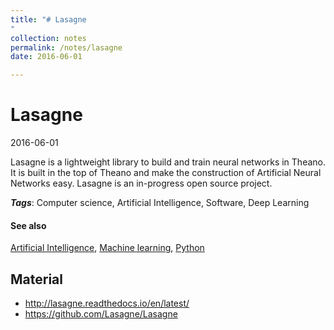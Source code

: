 ```yaml
---
title: "# Lasagne
"
collection: notes
permalink: /notes/lasagne
date: 2016-06-01

---
```


# Lasagne

2016-06-01

Lasagne is a lightweight library to build and train neural networks in Theano. It is built in the top of Theano and make the construction of Artificial Neural Networks easy. Lasagne is an in-progress open source project.

***Tags***: Computer science, Artificial Intelligence, Software, Deep Learning

#### See also
[Artificial Intelligence](/notes/artificial_intelligence), [Machine learning](/notes/machine_learning), [Python](/notes/python)

## Material
* http://lasagne.readthedocs.io/en/latest/
* https://github.com/Lasagne/Lasagne




